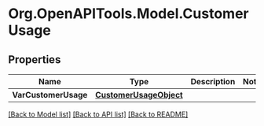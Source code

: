 # Org.OpenAPITools.Model.CustomerUsage

## Properties

Name | Type | Description | Notes
------------ | ------------- | ------------- | -------------
**VarCustomerUsage** | [**CustomerUsageObject**](CustomerUsageObject.md) |  | 

[[Back to Model list]](../README.md#documentation-for-models) [[Back to API list]](../README.md#documentation-for-api-endpoints) [[Back to README]](../README.md)

